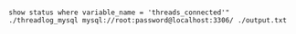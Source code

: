 #
    show status where variable_name = 'threads_connected'"
    ./threadlog_mysql mysql://root:password@localhost:3306/ ./output.txt
